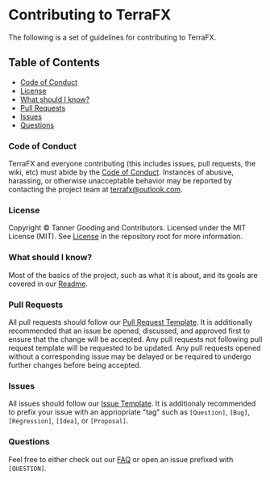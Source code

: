 # Contributing to TerraFX

The following is a set of guidelines for contributing to TerraFX.

## Table of Contents

* [Code of Conduct](#code-of-conduct)
* [License](#license)
* [What should I know?](#what-should-i-know)
* [Pull Requests](#pull-requests)
* [Issues](#issues)
* [Questions](#questions)


### Code of Conduct

TerraFX and everyone contributing (this includes issues, pull requests, the wiki, etc) must abide by the [Code of Conduct](CODE_OF_CONDUCT.md). Instances of abusive, harassing, or otherwise unacceptable behavior may be reported by contacting the project team at terrafx@outlook.com.

### License

Copyright © Tanner Gooding and Contributors. Licensed under the MIT License (MIT). See [License](LICENSE.md) in the repository root for more information.

### What should I know?

Most of the basics of the project, such as what it is about, and its goals are covered in our [Readme](README.md).

### Pull Requests

All pull requests should follow our [Pull Request Template](PULL_REQUEST_TEMPALTE.md). It is additionally recommended that an issue be opened, discussed, and approved first to ensure that the change will be accepted. Any pull requests not following pull request template will be requested to be updated. Any pull requests opened without a corresponding issue may be delayed or be required to undergo further changes before being accepted.

### Issues

All issues should follow our [Issue Template](ISSUE_TEMPLATE.md). It is additionaly recommended to prefix your issue with an appriopriate "tag" such as `[Question]`, `[Bug]`, `[Regression]`, `[Idea]`, or `[Proposal]`.

### Questions

Feel free to either check out our [FAQ](FAQ.md) or open an issue prefixed with `[QUESTION]`.
